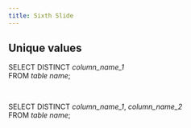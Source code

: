 ```yaml
---
title: Sixth Slide
---
```


## Unique values

SELECT DISTINCT *column_name_1*    
FROM *table name*;

<br />

SELECT DISTINCT *column_name_1*, *column_name_2*    
FROM *table name*;
